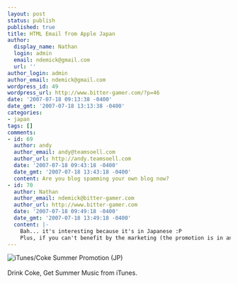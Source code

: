 ```yaml
---
layout: post
status: publish
published: true
title: HTML Email from Apple Japan
author:
  display_name: Nathan
  login: admin
  email: ndemick@gmail.com
  url: ''
author_login: admin
author_email: ndemick@gmail.com
wordpress_id: 49
wordpress_url: http://www.bitter-gamer.com/?p=46
date: '2007-07-18 09:13:38 -0400'
date_gmt: '2007-07-18 13:13:38 -0400'
categories:
- japan
tags: []
comments:
- id: 69
  author: andy
  author_email: andy@teamsoell.com
  author_url: http://andy.teamsoell.com
  date: '2007-07-18 09:43:18 -0400'
  date_gmt: '2007-07-18 13:43:18 -0400'
  content: Are you blog spamming your own blog now?
- id: 70
  author: Nathan
  author_email: ndemick@bitter-gamer.com
  author_url: http://www.bitter-gamer.com
  date: '2007-07-18 09:49:18 -0400'
  date_gmt: '2007-07-18 13:49:18 -0400'
  content: |-
    Bah... it's interesting because it's in Japanese :P
    Plus, if you can't benefit by the marketing (the promotion is in another country), technically it doesn't count...
---
```

<p><img src='http://nathandemick.com/wp-content/uploads/2007/07/drink-coke-get-music.jpg' alt='iTunes/Coke Summer Promotion (JP)' /><br><br />
Drink Coke, Get Summer Music from iTunes.</p>
